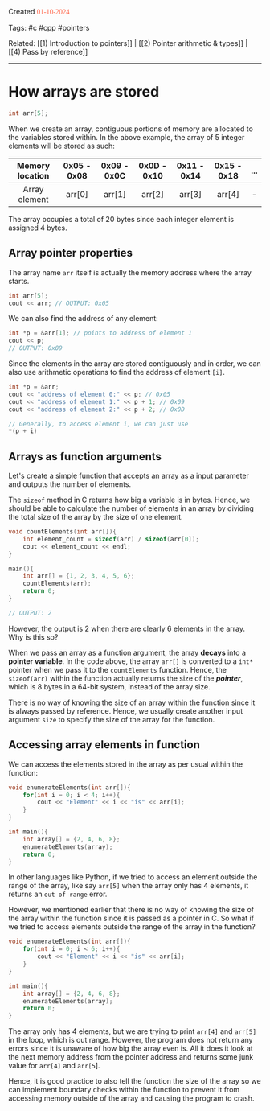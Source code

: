 
Created <font style="color:tomato; font-family:Consolas;">01-10-2024</font>

Tags: #c #cpp #pointers 

Related: [[1) Introduction to pointers]] | [[2) Pointer arithmetic & types]] | [[4) Pass by reference]]

****

# How arrays are stored

````c++
int arr[5];
````

When we create an array, contiguous portions of memory are allocated to the variables stored within. In the above example, the array of 5 integer elements will be stored as such:

| Memory location | 0x05 - 0x08 | 0x09 - 0x0C | 0x0D - 0x10 | 0x11 - 0x14 | 0x15 - 0x18 | ... |
| :-------------: | :---------: | :---------: | :---------: | :---------: | :---------: | :-: |
|  Array element  |   arr[0]    |   arr[1]    |   arr[2]    |   arr[3]    |   arr[4]    |  -  |
The array occupies a total of 20 bytes since each integer element is assigned 4 bytes.


## Array pointer properties

The array name `arr` itself is actually the memory address where the array starts. 

````c++
int arr[5];
cout << arr; // OUTPUT: 0x05
````

We can also find the address of any element:

````c++
int *p = &arr[1]; // points to address of element 1
cout << p; 
// OUTPUT: 0x09
````

Since the elements in the array are stored contiguously and in order, we can also use arithmetic operations to find the address of element `[i]`. 

````c++
int *p = &arr;
cout << "address of element 0:" << p; // 0x05
cout << "address of element 1:" << p + 1; // 0x09
cout << "address of element 2:" << p + 2; // 0x0D

// Generally, to access element i, we can just use
*(p + i)
````


## Arrays as function arguments

Let's create a simple function that accepts an array as a input parameter and outputs the number of elements.

The `sizeof` method in C returns how big a variable is in bytes. Hence, we should be able to calculate the number of elements in an array by dividing the total size of the array by the size of one element.

````c++
void countElements(int arr[]){
    int element_count = sizeof(arr) / sizeof(arr[0]);
    cout << element_count << endl;
}

main(){
    int arr[] = {1, 2, 3, 4, 5, 6};
    countElements(arr);
    return 0;
}

// OUTPUT: 2
````

However, the output is 2 when there are clearly 6 elements in the array. Why is this so?

When we pass an array as a function argument, the array **decays** into a **pointer variable**. In the code above, the array `arr[]` is converted to a `int*` pointer when we pass it to the `countElements` function. Hence, the `sizeof(arr)` within the function actually returns the size of the ***pointer***, which is 8 bytes in a 64-bit system, instead of the array size.

There is no way of knowing the size of an array within the function since it is always passed by reference. Hence, we usually create another input argument `size` to specify the size of the array for the function.

## Accessing array elements in function

We can access the elements stored in the array as per usual within the function:

````c++
void enumerateElements(int arr[]){
	for(int i = 0; i < 4; i++){
		cout << "Element" << i << "is" << arr[i];
	}
}

int main(){
	int array[] = {2, 4, 6, 8};
	enumerateElements(array);
	return 0;
}
````

In other languages like Python, if we tried to access an element outside the range of the array, like say `arr[5]` when the array only has 4 elements, it returns an `out of range` error.

However, we mentioned earlier that there is no way of knowing the size of the array within the function since it is passed as a pointer in C. So what if we tried to access elements outside the range of the array in the function?

````c++
void enumerateElements(int arr[]){
	for(int i = 0; i < 6; i++){
		cout << "Element" << i << "is" << arr[i];
	}
}

int main(){
	int array[] = {2, 4, 6, 8};
	enumerateElements(array);
	return 0;
}
````

The array only has 4 elements, but we are trying to print `arr[4]` and `arr[5]` in the loop, which is out range. However, the program does not return any errors since it is unaware of how big the array even is. All it does it look at the next memory address from the pointer address and returns some junk value for `arr[4]` and `arr[5`]. 

Hence, it is good practice to also tell the function the size of the array so we can implement boundary checks within the function to prevent it from accessing memory outside of the array and causing the program to crash.